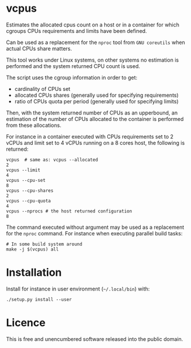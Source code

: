 # vcpus

Estimates the allocated cpus count on a host or in a container for
which cgroups CPUs requirements and limits have been defined.

Can be used as a replacement for the ``nproc`` tool from ``GNU coreutils``
when actual CPUs share matters.

This tool works under Linux systems, on other systems no estimation
is performed and the system returned CPU count is used.

The script uses the cgroup information in order to get:
- cardinality of CPUs set
- allocated CPUs shares (generally used for specifying requirements)
- ratio of CPUs quota per period (generally used for specifying limits)

Then, with the system returned number of CPUs as an upperbound,
an estimation of the number of CPUs allocated to the container is performed
from these allocations.

For instance in a container executed with CPUs requirements set to 2 vCPUs
and limit set to 4 vCPUs running on a 8 cores host, the following is returned:

    vcpus  # same as: vcpus --allocated
    2
    vcpus --limit
    4
    vcpus --cpu-set
    8
    vcpus --cpu-shares
    2
    vcpus --cpu-quota
    4
    vcpus --nprocs # the host returned configuration
    8

The command executed without argument may be used as a replacement for the
``nproc`` command. For instance when executing parallel build tasks:

    # In some build system around
    make -j $(vcpus) all


# Installation

Install for instance in user environment (``~/.local/bin``) with:

    ./setup.py install --user


# Licence

This is free and unencumbered software released into the public domain.
